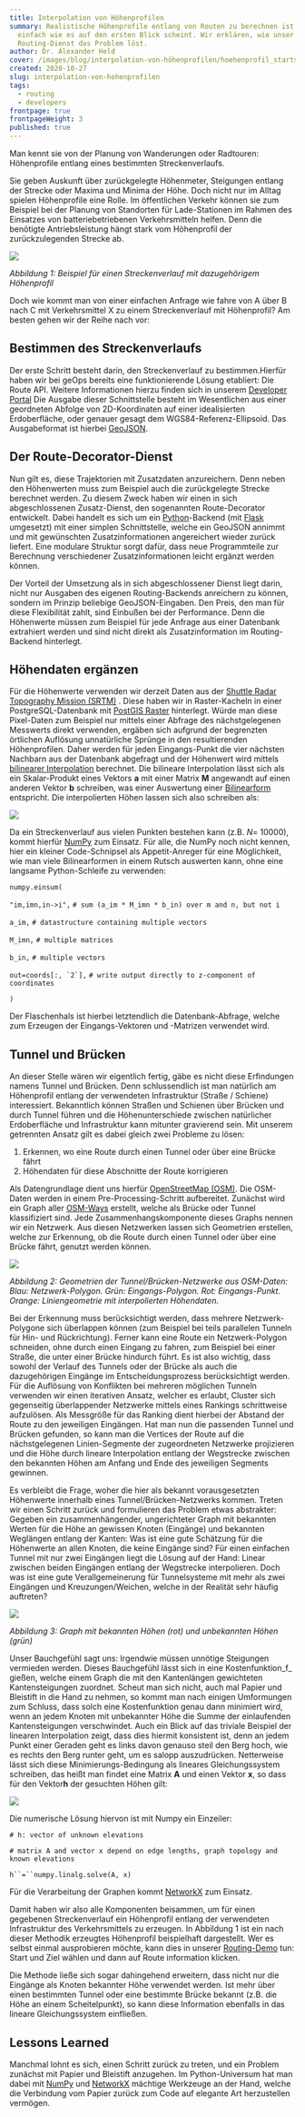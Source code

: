 ```yaml
---
title: Interpolation von Höhenprofilen
summary: Realistische Höhenprofile entlang von Routen zu berechnen ist nicht so
  einfach wie es auf den ersten Blick scheint. Wir erklären, wie unser
  Routing-Dienst das Problem löst.
author: Dr. Alexander Held
cover: /images/blog/interpolation-von-höhenprofilen/hoehenprofil_startseite_blog_0909.png
created: 2020-10-27
slug: interpolation-von-hohenprofilen
tags:
  - routing
  - developers
frontpage: true
frontpageWeight: 3
published: true
---
```

Man kennt sie von der Planung von Wanderungen oder Radtouren: Höhenprofile entlang eines bestimmten Streckenverlaufs.

Sie geben Auskunft über zurückgelegte Höhenmeter, Steigungen entlang der Strecke oder Maxima und Minima der Höhe. Doch nicht nur im Alltag spielen Höhenprofile eine Rolle. Im öffentlichen Verkehr können sie zum Beispiel bei der Planung von Standorten für Lade-Stationen im Rahmen des Einsatzes von batteriebetriebenen Verkehrsmitteln helfen. Denn die benötigte Antriebsleistung hängt stark vom Höhenprofil der zurückzulegenden Strecke ab.

![](/images/blog/interpolation-von-hohenprofilen/route_profile.png)

_Abbildung 1: Beispiel für einen Streckenverlauf mit dazugehörigem Höhenprofil_

Doch wie kommt man von einer einfachen Anfrage wie fahre von A über B nach C mit Verkehrsmittel X zu einem Streckenverlauf mit Höhenprofil? Am besten gehen wir der Reihe nach vor:

Bestimmen des Streckenverlaufs
------------------------------

Der erste Schritt besteht darin, den Streckenverlauf zu bestimmen.Hierfür haben wir bei geOps bereits eine funktionierende Lösung etabliert: Die Route API. Weitere Informationen hierzu finden sich in unserem [Developer Portal](https://developer.geops.io/) Die Ausgabe dieser Schnittstelle besteht im Wesentlichen aus einer geordneten Abfolge von 2D-Koordinaten auf einer idealisierten Erdoberfläche, oder genauer gesagt dem WGS84-Referenz-Ellipsoid. Das Ausgabeformat ist hierbei [GeoJSON](https://tools.ietf.org/html/rfc7946).

Der Route-Decorator-Dienst
--------------------------

Nun gilt es, diese Trajektorien mit Zusatzdaten anzureichern. Denn neben den Höhenwerten muss zum Beispiel auch die zurückgelegte Strecke berechnet werden. Zu diesem Zweck haben wir einen in sich abgeschlossenen Zusatz-Dienst, den sogenannten Route-Decorator entwickelt. Dabei handelt es sich um ein [Python](https://www.python.org/)\-Backend (mit [Flask](https://flask.palletsprojects.com/) umgesetzt) mit einer simplen Schnittstelle, welche ein GeoJSON annimmt und mit gewünschten Zusatzinformationen angereichert wieder zurück liefert. Eine modulare Struktur sorgt dafür, dass neue Programmteile zur Berechnung verschiedener Zusatzinformationen leicht ergänzt werden können.

Der Vorteil der Umsetzung als in sich abgeschlossener Dienst liegt darin, nicht nur Ausgaben des eigenen Routing-Backends anreichern zu können, sondern im Prinzip beliebige GeoJSON-Eingaben. Den Preis, den man für diese Flexibilität zahlt, sind Einbußen bei der Performance. Denn die Höhenwerte müssen zum Beispiel für jede Anfrage aus einer Datenbank extrahiert werden und sind nicht direkt als Zusatzinformation im Routing-Backend hinterlegt.

Höhendaten ergänzen
-------------------

Für die Höhenwerte verwenden wir derzeit Daten aus der [Shuttle Radar Topography Mission (SRTM)](https://www2.jpl.nasa.gov/srtm/) . Diese haben wir in Raster-Kacheln in einer PostgreSQL-Datenbank mit [PostGIS Raster](https://postgis.net/docs/RT_reference.html) hinterlegt. Würde man diese Pixel-Daten zum Beispiel nur mittels einer Abfrage des nächstgelegenen Messwerts direkt verwenden, ergäben sich aufgrund der begrenzten örtlichen Auflösung unnatürliche Sprünge in den resultierenden Höhenprofilen. Daher werden für jeden Eingangs-Punkt die vier nächsten Nachbarn aus der Datenbank abgefragt und der Höhenwert wird mittels [bilinearer Interpolation](https://de.wikipedia.org/wiki/Bilineare_Filterung) berechnet. Die bilineare Interpolation lässt sich als ein Skalar-Produkt eines Vektors **a** mit einer Matrix **M** angewandt auf einen anderen Vektor **b** schreiben, was einer Auswertung einer [Bilinearform](https://de.wikipedia.org/wiki/Bilinearform) entspricht. Die interpolierten Höhen lassen sich also schreiben als:

_![](/images/blog/interpolation-von-hohenprofilen/formula.png)_

Da ein Streckenverlauf aus vielen Punkten bestehen kann (z.B. _N_\= 10000), kommt hierfür [NumPy](https://numpy.org/) zum Einsatz. Für alle, die NumPy noch nicht kennen, hier ein kleiner Code-Schnipsel als Appetit-Anreger für eine Möglichkeit, wie man viele Bilinearformen in einem Rutsch auswerten kann, ohne eine langsame Python-Schleife zu verwenden:

`numpy.einsum(`

`"im,imn,in->i",` `# sum (a_im * M_imn * b_in) over m and n, but not i`

`a_im,` `# datastructure containing multiple vectors`

`M_imn,` `# multiple matrices`

`b_in,` `# multiple vectors`

``out=coords[:, `2`],`` `# write output directly to z-component of coordinates`

`)`

Der Flaschenhals ist hierbei letztendlich die Datenbank-Abfrage, welche zum Erzeugen der Eingangs-Vektoren und -Matrizen verwendet wird.

Tunnel und Brücken
------------------

An dieser Stelle wären wir eigentlich fertig, gäbe es nicht diese Erfindungen namens Tunnel und Brücken. Denn schlussendlich ist man natürlich am Höhenprofil entlang der verwendeten Infrastruktur (Straße / Schiene) interessiert. Bekanntlich können Straßen und Schienen über Brücken und durch Tunnel führen und die Höhenunterschiede zwischen natürlicher Erdoberfläche und Infrastruktur kann mitunter gravierend sein. Mit unserem getrennten Ansatz gilt es dabei gleich zwei Probleme zu lösen:

1.  Erkennen, wo eine Route durch einen Tunnel oder über eine Brücke fährt
2.  Höhendaten für diese Abschnitte der Route korrigieren

Als Datengrundlage dient uns hierfür [OpenStreetMap (OSM)](https://www.openstreetmap.de/). Die OSM-Daten werden in einem Pre-Processing-Schritt aufbereitet. Zunächst wird ein Graph aller [OSM-Ways](https://wiki.openstreetmap.org/wiki/DE:Way) erstellt, welche als Brücke oder Tunnel klassifiziert sind. Jede Zusammenhangskomponente dieses Graphs nennen wir ein Netzwerk. Aus diesen Netzwerken lassen sich Geometrien erstellen, welche zur Erkennung, ob die Route durch einen Tunnel oder über eine Brücke fährt, genutzt werden können.

![](/images/blog/interpolation-von-hohenprofilen/network_geometries.png)

_Abbildung 2: Geometrien der Tunnel/Brücken-Netzwerke aus OSM-Daten: Blau: Netzwerk-Polygon. Grün: Eingangs-Polygon. Rot: Eingangs-Punkt. Orange: Liniengeometrie mit interpolierten Höhendaten._

Bei der Erkennung muss berücksichtigt werden, dass mehrere Netzwerk-Polygone sich überlappen können (zum Beispiel bei teils parallelen Tunneln für Hin- und Rückrichtung). Ferner kann eine Route ein Netzwerk-Polygon schneiden, ohne durch einen Eingang zu fahren, zum Beispiel bei einer Straße, die unter einer Brücke hindurch führt. Es ist also wichtig, dass sowohl der Verlauf des Tunnels oder der Brücke als auch die dazugehörigen Eingänge im Entscheidungsprozess berücksichtigt werden. Für die Auflösung von Konflikten bei mehreren möglichen Tunneln verwenden wir einen iterativen Ansatz, welcher es erlaubt, Cluster sich gegenseitig überlappender Netzwerke mittels eines Rankings schrittweise aufzulösen. Als Messgröße für das Ranking dient hierbei der Abstand der Route zu den jeweiligen Eingängen. Hat man nun die passenden Tunnel und Brücken gefunden, so kann man die Vertices der Route auf die nächstgelegenen Linien-Segmente der zugeordneten Netzwerke projizieren und die Höhe durch lineare Interpolation entlang der Wegstrecke zwischen den bekannten Höhen am Anfang und Ende des jeweiligen Segments gewinnen.

Es verbleibt die Frage, woher die hier als bekannt vorausgesetzten Höhenwerte innerhalb eines Tunnel/Brücken-Netzwerks kommen. Treten wir einen Schritt zurück und formulieren das Problem etwas abstrakter: Gegeben ein zusammenhängender, ungerichteter Graph mit bekannten Werten für die Höhe an gewissen Knoten (Eingänge) und bekannten Weglängen entlang der Kanten: Was ist eine gute Schätzung für die Höhenwerte an allen Knoten, die keine Eingänge sind? Für einen einfachen Tunnel mit nur zwei Eingängen liegt die Lösung auf der Hand: Linear zwischen beiden Eingängen entlang der Wegstrecke interpolieren. Doch was ist eine gute Verallgemeinerung für Tunnelsysteme mit mehr als zwei Eingängen und Kreuzungen/Weichen, welche in der Realität sehr häufig auftreten?

![](/images/blog/interpolation-von-hohenprofilen/interpolate.png)

_Abbildung 3: Graph mit bekannten Höhen (rot) und unbekannten Höhen (grün)_

Unser Bauchgefühl sagt uns: Irgendwie müssen unnötige Steigungen vermieden werden. Dieses Bauchgefühl lässt sich in eine Kostenfunktion_f_ gießen, welche einem Graph die mit den Kantenlängen gewichteten Kantensteigungen zuordnet. Scheut man sich nicht, auch mal Papier und Bleistift in die Hand zu nehmen, so kommt man nach einigen Umformungen zum Schluss, dass solch eine Kostenfunktion genau dann minimiert wird, wenn an jedem Knoten mit unbekannter Höhe die Summe der einlaufenden Kantensteigungen verschwindet. Auch ein Blick auf das triviale Beispiel der linearen Interpolation zeigt, dass dies hiermit konsistent ist, denn an jedem Punkt einer Geraden geht es links davon genauso steil den Berg hoch, wie es rechts den Berg runter geht, um es salopp auszudrücken. Netterweise lässt sich diese Minimierungs-Bedingung als lineares Gleichungssystem schreiben, das heißt man findet eine Matrix **A** und einen Vektor **x**, so dass für den Vektor**h** der gesuchten Höhen gilt:

![](/images/blog/interpolation-von-hohenprofilen/formula2.png)

Die numerische Lösung hiervon ist mit Numpy ein Einzeiler:

`# h: vector of unknown elevations`

`# matrix A and vector x depend on edge lengths, graph topology and known elevations`

`h``=``numpy.linalg.solve(A, x)`

Für die Verarbeitung der Graphen kommt [NetworkX](https://networkx.org/) zum Einsatz.

Damit haben wir also alle Komponenten beisammen, um für einen gegebenen Streckenverlauf ein Höhenprofil entlang der verwendeten Infrastruktur des Verkehrsmittels zu erzeugen. In Abbildung 1 ist ein nach dieser Methodik erzeugtes Höhenprofil beispielhaft dargestellt. Wer es selbst einmal ausprobieren möchte, kann dies in unserer [Routing-Demo](https://geops.github.io/geops-routing-demo/) tun: Start und Ziel wählen und dann auf Route information klicken.

Die Methode ließe sich sogar dahingehend erweitern, dass nicht nur die Eingänge als Knoten bekannter Höhe verwendet werden. Ist mehr über einen bestimmten Tunnel oder eine bestimmte Brücke bekannt (z.B. die Höhe an einem Scheitelpunkt), so kann diese Information ebenfalls in das lineare Gleichungssystem einfließen.

Lessons Learned
---------------

Manchmal lohnt es sich, einen Schritt zurück zu treten, und ein Problem zunächst mit Papier und Bleistift anzugehen. Im Python-Universum hat man dabei mit [NumPy](https://numpy.org/) und [NetworkX](https://networkx.org/) mächtige Werkzeuge an der Hand, welche die Verbindung vom Papier zurück zum Code auf elegante Art herzustellen vermögen.

